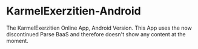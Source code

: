 # KarmelExerzitien-Android
The KarmelExerzitien Online App, Android Version.
This App uses the now discontinued Parse BaaS and therefore doesn't show any content at the moment.

